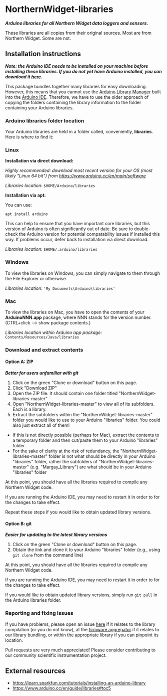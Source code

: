 # NorthernWidget-libraries

***Arduino libraries for all Northern Widget data loggers and sensors.***

These libraries are all copies from their original sources. Most are from Northern Widget. Some are not.

## Installation instructions

***Note: the Arduino IDE needs to be installed on your machine before installing these libraries. If you do not yet have Arduino installed, you can download it [here](https://www.arduino.cc/en/main/software).***

This package bundles together many libraries for easy downloading. However, this means that you cannot use the [Arduino Library Manager](https://www.arduino.cc/en/guide/libraries#toc3) built into the [Arduino IDE](https://www.arduino.cc/en/main/software). Therefore, we have to use the older approach of copying the folders containing the library information to the folder containing your Arduino libraries.

### Arduino libraries folder location

Your Arduino libraries are held in a folder called, conveniently, **libraries**. Here is where to find it:

### Linux

**Installation via direct download:**

*Highly recommended: download most recent version for your OS (most likely "Linux 64 bit") from https://www.arduino.cc/en/main/software*

*Libraries location:* `$HOME/Arduino/libraries`

**Installation via apt:**

You can use:
```
apt install arduino
```
This can help to ensure that you have important core libraries, but this version of Arduino is often significantly out of date. Be sure to double-check the Arduino version for potential compatability issues if installed this way. If problems occur, defer back to installation via direct download.

*Libraries location:* `$HOME/.arduino/libraries`

### Windows

To view the libraries on Windows, you can simply navigate to them through the File Explorer or otherwise.

*Libraries location:* `'My Documents\Arduino\libraries'`

### Mac

To view the libraries on Mac, you have to open the contents of your **ArduinoNNN.app** package, where NNN stands for the version number. (CTRL+click --> show package contents.)

*Libraries location within Arduino app package:* `Contents/Resources/Java/libraries`

### Download and extract contents

#### Option A: ZIP

***Better for users unfamiliar with git***

1. Click on the green "Clone or download" button on this page.
2. Click "Download ZIP"
3. Open the ZIP file. It should contain one folder titled "NorthernWidget-libraries-master"
4. Open "NorthernWidget-libraries-master" to view all of its subfolders. Each is a library.
5. Extract the subfolders within the "NorthernWidget-libraries-master" folder you would like to use to your Arduino "libraries" folder. You could also just extract all of them!
  * If this is not directly possible (perhaps for Mac), extract the contents to a temporary folder and then cut/paste them to your Arduino "libraries" folder.
  * For the sake of clarity at the risk of redundancy, the "NorthernWidget-libraries-master" folder is not what should be directly in your Arduino "libraries" folder, rather the subfolders of "NorthernWidget-libraries-master" (e.g. "Margay_Library") are what should be in your Arduino "libraries" folder

At this point, you should have all the libraries required to compile any Northern Widget code.

If you are running the Arduino IDE, you may need to restart it in order to for the changes to take effect.

Repeat these steps if you would like to obtain updated library versions.

#### Option B: git

***Easier for updating to the latest library versions***

1. Click on the green "Clone or download" button on this page.
2. Obtain the link and clone it to your Arduino "libraries" folder (e.g., using `git clone` from the command line)

At this point, you should have all the libraries required to compile any Northern Widget code.

If you are running the Arduino IDE, you may need to restart it in order to for the changes to take effect.

If you would like to obtain updated library versions, simply run `git pull` in the Arduino libraries folder.

### Reporting and fixing issues

If you have problems, please open an issue [here](https://github.com/NorthernWidget-Skunkworks/NorthernWidget-libraries/issues) if it relates to the library compilation (or you do not know), at the [firmware aggregator](https://github.com/NorthernWidget-Skunkworks/Firmware-Aggregator/issues) if it relates to our library bundling, or within the appropriate library if you can pinpoint its location.

Pull requests are very much appreciated! Please consider contributing to our community scientific instrumentation project.

## External resources

* https://learn.sparkfun.com/tutorials/installing-an-arduino-library
* https://www.arduino.cc/en/guide/libraries#toc5
